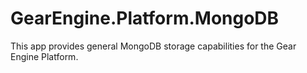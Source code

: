 # GearEngine.Platform.MongoDB

This app provides general MongoDB storage capabilities for the Gear Engine Platform.
